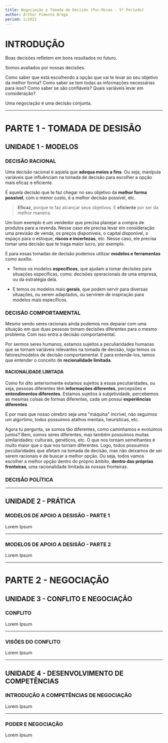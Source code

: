 ```yaml
---
title: Negociação e Tomada de Decisão (Puc-Minas - 5º Período)
author: Arthur Pimenta Braga
period: 1/2022
---
```


# INTRODUÇÃO

Boas decisões refletem em bons resultados no futuro.

Somos avaliados por nossas decisões.

Como saber que está escolhendo a opção que vai te levar ao seu objetivo da melhor forma? Como saber se tem todas as informações necessárias para isso? Como saber se são confiáveis? Quais variáveis levar em consideração?

Uma negociação é uma decisão conjunta.

---

# PARTE 1 - TOMADA DE DESISÃO

## UNIDADE 1 - MODELOS

### DECISÃO RACIONAL

Uma decisão racional é aquela que **adequa meios a fins**. Ou seja, manipula variáveis que influênciam na tomada de decisão para escolher a opção mais eficaz e eficiente.

É aquela decisão que te faz chegar no seu objetivo da **melhor forma possível**, com o menor custo, é a melhor decisão possível, etc.

> **Eficaz**, porque te faz alcançar seus objetivos. E **eficiente** por ser da melhor maneira.

Um bom exemplo é um vendedor que precisa planejar a compra de produtos para a revenda. Nesse caso ele precisa levar em consideração uma previsão de venda, os preços disponíveis, o capital disponível, o espaço para o estoque, **riscos e incertezas**, etc. Nesse caso, ele precisa tomar uma decisão que te traga maior lucro, por exemplo.

E para essas tomadas de decisão podemos utilizar **modelos e ferramentas** como auxílio. 

- Temos os modelos **específicos**, que ajudam a tomar decisões para situações especificas, como: decisões operacionais de uma empresa, ou da estratégia dela.

- E temos os modelos mais **gerais**, que podem servir para diversas situações, ou serem adaptados, ou servirem de inspiração para modelos mais específicos.

### DECISÃO COMPORTAMENTAL

Mesmo sendo seres racionais ainda podemos nos deparar com uma situação em que duas pessoas tomam decisões diferentes para o mesmo problema. Com isso entra a decisão comportamental.

Por sermos seres humanos, estamos sujeitos a peculiaridades humanas que se tornam variáveis relevantes na tomada de decisão, logo temos os fatores/modelos  de decisão comportamental. E para entende-los, temos que entender o conceito de **recionalidade limitada**.

#### RACIONALIDADE LIMITADA

Como foi dito anteriormente estamos sujeitos à essas peculiaridades, ou seja, pessoas diferentes têm **informações diferentes**, percepsões e **entendimentos diferentes**. Estamos sujeitos à subjetividade, percebemos as mesmas coisas de formas diferentes, cada um possui **experiências diferentes**.

E por mais que nosso cérebro seja uma "máquina" incrível, não seguimos um algortimo, todos possuimos atalhos mentais, heuristicas, etc.

Agora tu pergunta, se somos tão diferentes, como caminhamos e evoluimos juntos? Bem, somos seres diferentes, mas também possuimos muitas similaridades: culturais, genéticos, etc. O que nos tornam semelhantes é muito maior que o que nos tornam diferentes. Logo, todos possuimos peculiaridades que afetam na tomada de decisão, mas não deixamos de ser serem racionais e de buscar a melhor opção. Ou seja, todos vamos escolher a melhor opção dentro do próprio âmbito, **dentro das próprias fronteiras**, uma racionalidade limitada às nossas fronteiras.

### DECISÃO POLÍTICA

---

## UNIDADE 2 - PRÁTICA

### MODELOS DE APOIO A DESISÃO - PARTE 1

Lorem Ipsum

---

### MODELOS DE APOIO A DESISÃO - PARTE 2

Lorem Ipsum

---

# PARTE 2 - NEGOCIAÇÃO

## UNIDADE 3 - CONFLITO E NEGOCIAÇÃO

### CONFLITO

Lorem Ipsum

---

### VISÕES DO CONFLITO

Lorem Ipsum

---

## UNIDADE 4 - DESENVOLVIMENTO DE COMPETÊNCIAS

### INTRODUÇÃO A COMPETÊNCIAS DE NEGOCIAÇÃO

Lorem Ipsum

---

### PODER E NEGOCIAÇÃO

Lorem Ipsum
